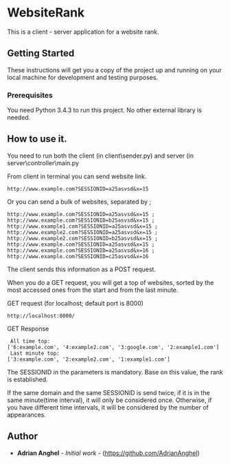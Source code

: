 

# WebsiteRank

This is a client - server application for a website rank.

## Getting Started

These instructions will get you a copy of the project up and running on your local machine for development and testing purposes.

### Prerequisites

You need Python 3.4.3 to run this project. No other external library is needed.



## How to use it.

You need to run both the client (in client\sender.py) and server (in server\controller\main.py

From client in terminal you can send website link.
```
http://www.example.com?SESSIONID=a25asvsd&x=15
```

Or you can send a bulk of websites, separated by ;
```
http://www.example.com?SESSIONID=a25asvsd&x=15 ; http://www.example.com?SESSIONID=b25asvsd&x=15 ; http://www.example1.com?SESSIONID=a25asvsd&x=15 ; http://www.example2.com?SESSIONID=a25asvsd&x=15 ; http://www.example2.com?SESSIONID=b25asvsd&x=15 ; http://www.example.com?SESSIONID=a25asvsd&x=15 ; http://www.example.com?SESSIONID=a25asvsd&x=16 ; http://www.example.com?SESSIONID=c25asvsd&x=16
```
The client sends this information as a POST request.

When you do a GET request, you will get a top of websites, sorted by the most accessed ones from the start and from the last minute.

GET request (for localhost; default port is 8000)
```
http://localhost:8000/
```

GET Response
```
 All time top:
['6:example.com', '4:example2.com', '3:google.com', '2:example1.com']
 Last minute top:
['3:example.com', '2:example2.com', '1:example1.com']
```

The SESSIONID in the parameters is mandatory. Base on this value, the rank is established.

If the same domain and the same SESSIONID is send twice, if it is in the same minute(time interval), it will only be considered once. Otherwise, if you have different time intervals, it will be considered by the number of appearances.

## Author

* **Adrian Anghel** - *Initial work* - (https://github.com/AdrianAnghel)


